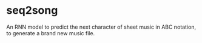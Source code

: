 # seq2song
An RNN model to predict the next character of sheet music in ABC notation, to generate a brand new music file.

